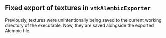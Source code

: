 ## Fixed export of textures in `vtkAlembicExporter`

Previously, textures were unintentionally being saved to the current working directory of the executable. Now, they are saved alongside the exported Alembic file.
